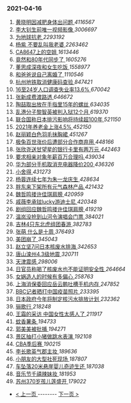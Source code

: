### 2021-04-16 
1. [ 黄晓明因减肥身体出问题 ](https://s.weibo.com/weibo?q=%23%E9%BB%84%E6%99%93%E6%98%8E%E5%9B%A0%E5%87%8F%E8%82%A5%E8%BA%AB%E4%BD%93%E5%87%BA%E9%97%AE%E9%A2%98%23&Refer=top) *4116567*
1. [ 李大钊生前唯一视频影像 ](https://s.weibo.com/weibo?q=%23%E6%9D%8E%E5%A4%A7%E9%92%8A%E7%94%9F%E5%89%8D%E5%94%AF%E4%B8%80%E8%A7%86%E9%A2%91%E5%BD%B1%E5%83%8F%23&Refer=top) *3006697*
1. [ 为地球抗老 ](https://s.weibo.com/weibo?q=%23%E4%B8%BA%E5%9C%B0%E7%90%83%E6%8A%97%E8%80%81%23&topic_ad=1&Refer=top) *2293192*
1. [ 杨紫 不要乱叫我老婆 ](https://s.weibo.com/weibo?q=%E6%9D%A8%E7%B4%AB%20%E4%B8%8D%E8%A6%81%E4%B9%B1%E5%8F%AB%E6%88%91%E8%80%81%E5%A9%86&Refer=top) *2263462*
1. [ CA8647上的空姐 ](https://s.weibo.com/weibo?q=%23CA8647%E4%B8%8A%E7%9A%84%E7%A9%BA%E5%A7%90%23&Refer=top) *1613446*
1. [ 竟然和80年代同步了 ](https://s.weibo.com/weibo?q=%23%E7%AB%9F%E7%84%B6%E5%92%8C80%E5%B9%B4%E4%BB%A3%E5%90%8C%E6%AD%A5%E4%BA%86%23&topic_ad=1&Refer=top) *1605276*
1. [ 董思成深夜和女生吃饭 ](https://s.weibo.com/weibo?q=%23%E8%91%A3%E6%80%9D%E6%88%90%E6%B7%B1%E5%A4%9C%E5%92%8C%E5%A5%B3%E7%94%9F%E5%90%83%E9%A5%AD%23&Refer=top) *1558977*
1. [ 和爸爸说自己离婚了 ](https://s.weibo.com/weibo?q=%23%E5%92%8C%E7%88%B8%E7%88%B8%E8%AF%B4%E8%87%AA%E5%B7%B1%E7%A6%BB%E5%A9%9A%E4%BA%86%23&Refer=top) *1110546*
1. [ 杭州地铁取消健康码查验 ](https://s.weibo.com/weibo?q=%23%E6%9D%AD%E5%B7%9E%E5%9C%B0%E9%93%81%E5%8F%96%E6%B6%88%E5%81%A5%E5%BA%B7%E7%A0%81%E6%9F%A5%E9%AA%8C%23&Refer=top) *847421*
1. [ 16至24岁人口调查失业率13.6% ](https://s.weibo.com/weibo?q=%2316%E8%87%B324%E5%B2%81%E4%BA%BA%E5%8F%A3%E8%B0%83%E6%9F%A5%E5%A4%B1%E4%B8%9A%E7%8E%8713.6%25%23&Refer=top) *670042*
1. [ 张新成费渡路透 ](https://s.weibo.com/weibo?q=%23%E5%BC%A0%E6%96%B0%E6%88%90%E8%B4%B9%E6%B8%A1%E8%B7%AF%E9%80%8F%23&Refer=top) *646672*
1. [ 陶喆取出放在手指里15年的螺丝 ](https://s.weibo.com/weibo?q=%E9%99%B6%E5%96%86%E5%8F%96%E5%87%BA%E6%94%BE%E5%9C%A8%E6%89%8B%E6%8C%87%E9%87%8C15%E5%B9%B4%E7%9A%84%E8%9E%BA%E4%B8%9D&Refer=top) *634035*
1. [ 乱港分子黎智英被判入狱12个月 ](https://s.weibo.com/weibo?q=%E4%B9%B1%E6%B8%AF%E5%88%86%E5%AD%90%E9%BB%8E%E6%99%BA%E8%8B%B1%E8%A2%AB%E5%88%A4%E5%85%A5%E7%8B%B112%E4%B8%AA%E6%9C%88&Refer=top) *619370*
1. [ 联合国称日本排污影响将持续超100年 ](https://s.weibo.com/weibo?q=%23%E8%81%94%E5%90%88%E5%9B%BD%E7%A7%B0%E6%97%A5%E6%9C%AC%E6%8E%92%E6%B1%A1%E5%BD%B1%E5%93%8D%E5%B0%86%E6%8C%81%E7%BB%AD%E8%B6%85100%E5%B9%B4%23&Refer=top) *521150*
1. [ 2021年养老金上涨4.5% ](https://s.weibo.com/weibo?q=2021%E5%B9%B4%E5%85%BB%E8%80%81%E9%87%91%E4%B8%8A%E6%B6%A84.5%25&Refer=top) *452150*
1. [ 赵丽颖白色羽毛抹胸裙 ](https://s.weibo.com/weibo?q=%23%E8%B5%B5%E4%B8%BD%E9%A2%96%E7%99%BD%E8%89%B2%E7%BE%BD%E6%AF%9B%E6%8A%B9%E8%83%B8%E8%A3%99%23&Refer=top) *451267*
1. [ 极兔百世涨价后遭部分合作商弃用 ](https://s.weibo.com/weibo?q=%E6%9E%81%E5%85%94%E7%99%BE%E4%B8%96%E6%B6%A8%E4%BB%B7%E5%90%8E%E9%81%AD%E9%83%A8%E5%88%86%E5%90%88%E4%BD%9C%E5%95%86%E5%BC%83%E7%94%A8&Refer=top) *448166*
1. [ 张欣尧送甘望星的银行卡里有两万元 ](https://s.weibo.com/weibo?q=%23%E5%BC%A0%E6%AC%A3%E5%B0%A7%E9%80%81%E7%94%98%E6%9C%9B%E6%98%9F%E7%9A%84%E9%93%B6%E8%A1%8C%E5%8D%A1%E9%87%8C%E6%9C%89%E4%B8%A4%E4%B8%87%E5%85%83%23&Refer=top) *442463*
1. [ 要求相亲对象年薪百万合理吗 ](https://s.weibo.com/weibo?q=%23%E8%A6%81%E6%B1%82%E7%9B%B8%E4%BA%B2%E5%AF%B9%E8%B1%A1%E5%B9%B4%E8%96%AA%E7%99%BE%E4%B8%87%E5%90%88%E7%90%86%E5%90%97%23&Refer=top) *439034*
1. [ 华为部分手机取消充电器降价200 ](https://s.weibo.com/weibo?q=%23%E5%8D%8E%E4%B8%BA%E9%83%A8%E5%88%86%E6%89%8B%E6%9C%BA%E5%8F%96%E6%B6%88%E5%85%85%E7%94%B5%E5%99%A8%E9%99%8D%E4%BB%B7200%23&Refer=top) *436326*
1. [ 小舍得 ](https://s.weibo.com/weibo?q=%E5%B0%8F%E8%88%8D%E5%BE%97&Refer=top) *431273*
1. [ 杨蓉连续七年为朱一龙庆生 ](https://s.weibo.com/weibo?q=%23%E6%9D%A8%E8%93%89%E8%BF%9E%E7%BB%AD%E4%B8%83%E5%B9%B4%E4%B8%BA%E6%9C%B1%E4%B8%80%E9%BE%99%E5%BA%86%E7%94%9F%23&Refer=top) *428634*
1. [ 胖东来下架所有元气森林产品 ](https://s.weibo.com/weibo?q=%23%E8%83%96%E4%B8%9C%E6%9D%A5%E4%B8%8B%E6%9E%B6%E6%89%80%E6%9C%89%E5%85%83%E6%B0%94%E6%A3%AE%E6%9E%97%E4%BA%A7%E5%93%81%23&Refer=top) *421432*
1. [ 魏哲鸣搂许佳琪肩膀 ](https://s.weibo.com/weibo?q=%23%E9%AD%8F%E5%93%B2%E9%B8%A3%E6%90%82%E8%AE%B8%E4%BD%B3%E7%90%AA%E8%82%A9%E8%86%80%23&Refer=top) *420959*
1. [ 戚薇李承铉lucky游迪士尼 ](https://s.weibo.com/weibo?q=%E6%88%9A%E8%96%87%E6%9D%8E%E6%89%BF%E9%93%89lucky%E6%B8%B8%E8%BF%AA%E5%A3%AB%E5%B0%BC&Refer=top) *420348*
1. [ 剧组回应魏哲鸣搂许佳琪肩膀 ](https://s.weibo.com/weibo?q=%23%E5%89%A7%E7%BB%84%E5%9B%9E%E5%BA%94%E9%AD%8F%E5%93%B2%E9%B8%A3%E6%90%82%E8%AE%B8%E4%BD%B3%E7%90%AA%E8%82%A9%E8%86%80%23&Refer=top) *419219*
1. [ 温岚没抢到山河令演唱会门票 ](https://s.weibo.com/weibo?q=%23%E6%B8%A9%E5%B2%9A%E6%B2%A1%E6%8A%A2%E5%88%B0%E5%B1%B1%E6%B2%B3%E4%BB%A4%E6%BC%94%E5%94%B1%E4%BC%9A%E9%97%A8%E7%A5%A8%23&Refer=top) *384021*
1. [ 吉林4只东北虎组团春游 ](https://s.weibo.com/weibo?q=%23%E5%90%89%E6%9E%974%E5%8F%AA%E4%B8%9C%E5%8C%97%E8%99%8E%E7%BB%84%E5%9B%A2%E6%98%A5%E6%B8%B8%23&Refer=top) *382783*
1. [ 张萌 什么是十周 ](https://s.weibo.com/weibo?q=%E5%BC%A0%E8%90%8C%20%E4%BB%80%E4%B9%88%E6%98%AF%E5%8D%81%E5%91%A8&Refer=top) *376493*
1. [ 美团崩了 ](https://s.weibo.com/weibo?q=%E7%BE%8E%E5%9B%A2%E5%B4%A9%E4%BA%86&Refer=top) *345043*
1. [ 赵立坚7问日本核废水排海 ](https://s.weibo.com/weibo?q=%E8%B5%B5%E7%AB%8B%E5%9D%9A7%E9%97%AE%E6%97%A5%E6%9C%AC%E6%A0%B8%E5%BA%9F%E6%B0%B4%E6%8E%92%E6%B5%B7&Refer=top) *342653*
1. [ 唐山滦州4.3级地震 ](https://s.weibo.com/weibo?q=%E5%94%90%E5%B1%B1%E6%BB%A6%E5%B7%9E4.3%E7%BA%A7%E5%9C%B0%E9%9C%87&Refer=top) *320711*
1. [ 天津震感 ](https://s.weibo.com/weibo?q=%E5%A4%A9%E6%B4%A5%E9%9C%87%E6%84%9F&Refer=top) *298006*
1. [ 日官员称喝了核废水也不能证明安全性 ](https://s.weibo.com/weibo?q=%23%E6%97%A5%E5%AE%98%E5%91%98%E7%A7%B0%E5%96%9D%E4%BA%86%E6%A0%B8%E5%BA%9F%E6%B0%B4%E4%B9%9F%E4%B8%8D%E8%83%BD%E8%AF%81%E6%98%8E%E5%AE%89%E5%85%A8%E6%80%A7%23&Refer=top) *264664*
1. [ 女娲造人的时候有多偏心 ](https://s.weibo.com/weibo?q=%23%E5%A5%B3%E5%A8%B2%E9%80%A0%E4%BA%BA%E7%9A%84%E6%97%B6%E5%80%99%E6%9C%89%E5%A4%9A%E5%81%8F%E5%BF%83%23&Refer=top) *258763*
1. [ 上海消保委回应岳云鹏吐槽手机内存 ](https://s.weibo.com/weibo?q=%E4%B8%8A%E6%B5%B7%E6%B6%88%E4%BF%9D%E5%A7%94%E5%9B%9E%E5%BA%94%E5%B2%B3%E4%BA%91%E9%B9%8F%E5%90%90%E6%A7%BD%E6%89%8B%E6%9C%BA%E5%86%85%E5%AD%98&Refer=top) *247852*
1. [ BBC记者晒打中国疫苗照片 ](https://s.weibo.com/weibo?q=BBC%E8%AE%B0%E8%80%85%E6%99%92%E6%89%93%E4%B8%AD%E5%9B%BD%E7%96%AB%E8%8B%97%E7%85%A7%E7%89%87&Refer=top) *233395*
1. [ 日本政府今年将制定核污水排放计划 ](https://s.weibo.com/weibo?q=%23%E6%97%A5%E6%9C%AC%E6%94%BF%E5%BA%9C%E4%BB%8A%E5%B9%B4%E5%B0%86%E5%88%B6%E5%AE%9A%E6%A0%B8%E6%B1%A1%E6%B0%B4%E6%8E%92%E6%94%BE%E8%AE%A1%E5%88%92%23&Refer=top) *232362*
1. [ 骊歌行 ](https://s.weibo.com/weibo?q=%E9%AA%8A%E6%AD%8C%E8%A1%8C&Refer=top) *218248*
1. [ 王霜的采访 中国女性太感人了 ](https://s.weibo.com/weibo?q=%E7%8E%8B%E9%9C%9C%E7%9A%84%E9%87%87%E8%AE%BF%20%E4%B8%AD%E5%9B%BD%E5%A5%B3%E6%80%A7%E5%A4%AA%E6%84%9F%E4%BA%BA%E4%BA%86&Refer=top) *211917*
1. [ 蚊香薯条 ](https://s.weibo.com/weibo?q=%23%E8%9A%8A%E9%A6%99%E8%96%AF%E6%9D%A1%23&Refer=top) *194733*
1. [ 郭美美被批捕 ](https://s.weibo.com/weibo?q=%E9%83%AD%E7%BE%8E%E7%BE%8E%E8%A2%AB%E6%89%B9%E6%8D%95&Refer=top) *194271*
1. [ 景区抽打小猪做跳水表演 ](https://s.weibo.com/weibo?q=%E6%99%AF%E5%8C%BA%E6%8A%BD%E6%89%93%E5%B0%8F%E7%8C%AA%E5%81%9A%E8%B7%B3%E6%B0%B4%E8%A1%A8%E6%BC%94&Refer=top) *192108*
1. [ CBA季后赛 ](https://s.weibo.com/weibo?q=%23CBA%E5%AD%A3%E5%90%8E%E8%B5%9B%23&Refer=top) *190215*
1. [ 李长歌英气郡主妆 ](https://s.weibo.com/weibo?q=%23%E6%9D%8E%E9%95%BF%E6%AD%8C%E8%8B%B1%E6%B0%94%E9%83%A1%E4%B8%BB%E5%A6%86%23&Refer=top) *189636*
1. [ 小朋友的大型社死现场 ](https://s.weibo.com/weibo?q=%23%E5%B0%8F%E6%9C%8B%E5%8F%8B%E7%9A%84%E5%A4%A7%E5%9E%8B%E7%A4%BE%E6%AD%BB%E7%8E%B0%E5%9C%BA%23&Refer=top) *187807*
1. [ 车坠落20米悬崖婴儿奇迹生还 ](https://s.weibo.com/weibo?q=%23%E8%BD%A6%E5%9D%A0%E8%90%BD20%E7%B1%B3%E6%82%AC%E5%B4%96%E5%A9%B4%E5%84%BF%E5%A5%87%E8%BF%B9%E7%94%9F%E8%BF%98%23&Refer=top) *187038*
1. [ 音乐节千禧辣妹妆 ](https://s.weibo.com/weibo?q=%23%E9%9F%B3%E4%B9%90%E8%8A%82%E5%8D%83%E7%A6%A7%E8%BE%A3%E5%A6%B9%E5%A6%86%23&Refer=top) *181953*
1. [ 苏州370岁孩儿莲盛开 ](https://s.weibo.com/weibo?q=%23%E8%8B%8F%E5%B7%9E370%E5%B2%81%E5%AD%A9%E5%84%BF%E8%8E%B2%E7%9B%9B%E5%BC%80%23&Refer=top) *179022* 

- [ < 上一页 ](https://github.com/able8/weibo-hot-record/blob/master/2021-04-15.md) -------- [ 下一页 > ](https://github.com/able8/weibo-hot-record/blob/master/2021-04-17.md)